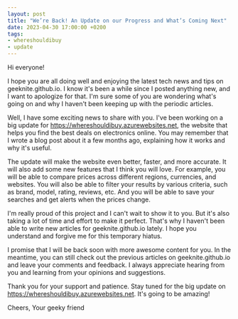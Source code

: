```yaml
---
layout: post
title: "We’re Back! An Update on our Progress and What’s Coming Next"
date: 2023-04-30 17:00:00 +0200
tags:
- whereshouldibuy
- update
---
```


Hi everyone!

I hope you are all doing well and enjoying the latest tech news and tips on geeknite.github.io. I know it's been a while since I posted anything new, and I want to apologize for that. I'm sure some of you are wondering what's going on and why I haven't been keeping up with the periodic articles.

Well, I have some exciting news to share with you. I've been working on a big update for https://whereshouldibuy.azurewebsites.net, the website that helps you find the best deals on electronics online. You may remember that I wrote a blog post about it a few months ago, explaining how it works and why it's useful.

The update will make the website even better, faster, and more accurate. It will also add some new features that I think you will love. For example, you will be able to compare prices across different regions, currencies, and websites. You will also be able to filter your results by various criteria, such as brand, model, rating, reviews, etc. And you will be able to save your searches and get alerts when the prices change.

I'm really proud of this project and I can't wait to show it to you. But it's also taking a lot of time and effort to make it perfect. That's why I haven't been able to write new articles for geeknite.github.io lately. I hope you understand and forgive me for this temporary hiatus.

I promise that I will be back soon with more awesome content for you. In the meantime, you can still check out the previous articles on geeknite.github.io and leave your comments and feedback. I always appreciate hearing from you and learning from your opinions and suggestions.

Thank you for your support and patience. Stay tuned for the big update on https://whereshouldibuy.azurewebsites.net. It's going to be amazing!

Cheers,
Your geeky friend
